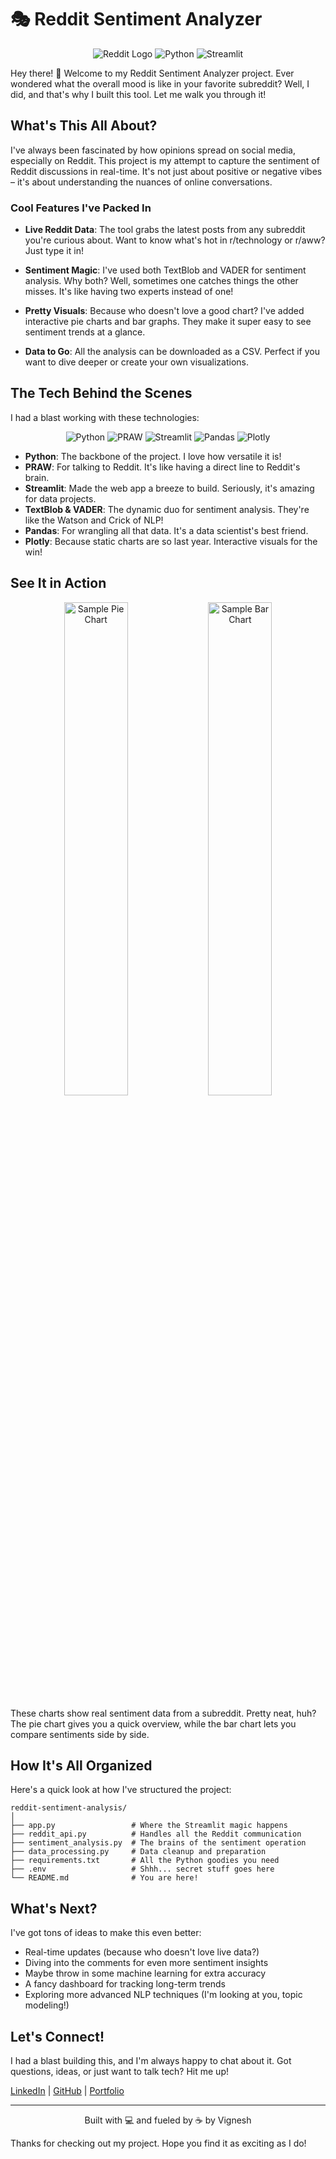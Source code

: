 
# 🎭 Reddit Sentiment Analyzer

<div align="center">

![Reddit Logo](https://img.shields.io/badge/Reddit-FF4500?style=for-the-badge&logo=reddit&logoColor=white)
![Python](https://img.shields.io/badge/python-3670A0?style=for-the-badge&logo=python&logoColor=ffdd54)
![Streamlit](https://img.shields.io/badge/Streamlit-FF4B4B?style=for-the-badge&logo=Streamlit&logoColor=white)

</div>

Hey there! 👋 Welcome to my Reddit Sentiment Analyzer project. Ever wondered what the overall mood is like in your favorite subreddit? Well, I did, and that's why I built this tool. Let me walk you through it!

## What's This All About?

I've always been fascinated by how opinions spread on social media, especially on Reddit. This project is my attempt to capture the sentiment of Reddit discussions in real-time. It's not just about positive or negative vibes – it's about understanding the nuances of online conversations.

### Cool Features I've Packed In

- **Live Reddit Data**: The tool grabs the latest posts from any subreddit you're curious about. Want to know what's hot in r/technology or r/aww? Just type it in!
  
- **Sentiment Magic**: I've used both TextBlob and VADER for sentiment analysis. Why both? Well, sometimes one catches things the other misses. It's like having two experts instead of one!

- **Pretty Visuals**: Because who doesn't love a good chart? I've added interactive pie charts and bar graphs. They make it super easy to see sentiment trends at a glance.

- **Data to Go**: All the analysis can be downloaded as a CSV. Perfect if you want to dive deeper or create your own visualizations.

## The Tech Behind the Scenes

I had a blast working with these technologies:

<div align="center">

![Python](https://img.shields.io/badge/python-3670A0?style=for-the-badge&logo=python&logoColor=ffdd54)
![PRAW](https://img.shields.io/badge/PRAW-FF4500?style=for-the-badge&logo=reddit&logoColor=white)
![Streamlit](https://img.shields.io/badge/Streamlit-FF4B4B?style=for-the-badge&logo=Streamlit&logoColor=white)
![Pandas](https://img.shields.io/badge/pandas-%23150458.svg?style=for-the-badge&logo=pandas&logoColor=white)
![Plotly](https://img.shields.io/badge/Plotly-%233F4F75.svg?style=for-the-badge&logo=plotly&logoColor=white)

</div>

- **Python**: The backbone of the project. I love how versatile it is!
- **PRAW**: For talking to Reddit. It's like having a direct line to Reddit's brain.
- **Streamlit**: Made the web app a breeze to build. Seriously, it's amazing for data projects.
- **TextBlob & VADER**: The dynamic duo for sentiment analysis. They're like the Watson and Crick of NLP!
- **Pandas**: For wrangling all that data. It's a data scientist's best friend.
- **Plotly**: Because static charts are so last year. Interactive visuals for the win!

## See It in Action

<div align="center">
<img src="path_to_sample_pie_chart.png" alt="Sample Pie Chart" width="45%">
<img src="path_to_sample_bar_chart.png" alt="Sample Bar Chart" width="45%">
</div>

These charts show real sentiment data from a subreddit. Pretty neat, huh? The pie chart gives you a quick overview, while the bar chart lets you compare sentiments side by side.

## How It's All Organized

Here's a quick look at how I've structured the project:

```
reddit-sentiment-analysis/
│
├── app.py                 # Where the Streamlit magic happens
├── reddit_api.py          # Handles all the Reddit communication
├── sentiment_analysis.py  # The brains of the sentiment operation
├── data_processing.py     # Data cleanup and preparation
├── requirements.txt       # All the Python goodies you need
├── .env                   # Shhh... secret stuff goes here
└── README.md              # You are here!
```

## What's Next?

I've got tons of ideas to make this even better:

- Real-time updates (because who doesn't love live data?)
- Diving into the comments for even more sentiment insights
- Maybe throw in some machine learning for extra accuracy
- A fancy dashboard for tracking long-term trends
- Exploring more advanced NLP techniques (I'm looking at you, topic modeling!)

## Let's Connect!

I had a blast building this, and I'm always happy to chat about it. Got questions, ideas, or just want to talk tech? Hit me up!

[LinkedIn](https://www.linkedin.com/in/h-vignesh) | [GitHub](#) | [Portfolio](#)

---

<div align="center">
Built with 💻 and fueled by ☕ by Vignesh
</div>

Thanks for checking out my project. Hope you find it as exciting as I do!
